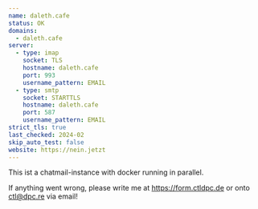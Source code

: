 ```yaml
---
name: daleth.cafe
status: OK
domains: 
  - daleth.cafe
server:
  - type: imap
    socket: TLS
    hostname: daleth.cafe
    port: 993
    username_pattern: EMAIL
  - type: smtp
    socket: STARTTLS
    hostname: daleth.cafe
    port: 587
    username_pattern: EMAIL
strict_tls: true
last_checked: 2024-02
skip_auto_test: false
website: https://nein.jetzt
---
```

This ist a chatmail-instance with docker running in parallel. 

If anything went wrong, please write me at https://form.ctldpc.de or onto ctl@dpc.re via email!

